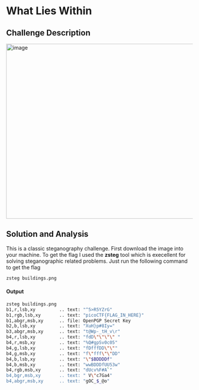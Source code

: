 # What Lies Within 

## Challenge Description 
<img width="934" height="473" alt="image" src="https://github.com/user-attachments/assets/770d9c1c-32ba-40fd-8c33-5e32d14be4f0" />

## Solution and Analysis 

This is a classic steganography challenge. First download the image into your machine. To get the flag I used the **zsteg** tool which is execellent for solving steganographic related problems. Just run the following command to get the flag 

```bash
zsteg buildings.png   
```

#### Output

```bash
zsteg buildings.png                                  
b1,r,lsb,xy         .. text: "^5>R5YZrG"
b1,rgb,lsb,xy       .. text: "picoCTF{FLAG_IN_HERE}"
b1,abgr,msb,xy      .. file: OpenPGP Secret Key
b2,b,lsb,xy         .. text: "XuH}p#8Iy="
b3,abgr,msb,xy      .. text: "t@Wp-_tH_v\r"
b4,r,lsb,xy         .. text: "fdD\"\"\"\" "
b4,r,msb,xy         .. text: "%Q#gpSv0c05"
b4,g,lsb,xy         .. text: "fDfffDD\"\""
b4,g,msb,xy         .. text: "f\"fff\"\"DD"
b4,b,lsb,xy         .. text: "\"$BDDDDf"
b4,b,msb,xy         .. text: "wwBDDDfUU53w"
b4,rgb,msb,xy       .. text: "dUcv%F#A`"
b4,bgr,msb,xy       .. text: " V\"c7Ga4"
b4,abgr,msb,xy      .. text: "gOC_$_@o"
```
